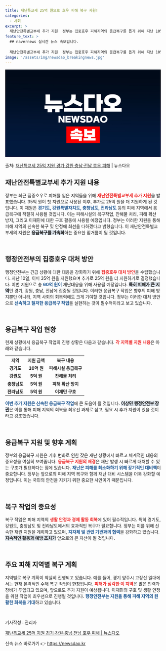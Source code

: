 ```yaml
---
title: 재난특교세 25억 원으로 호우 피해 복구 지원!
categories:
  - 사회
excerpt: >
  재난안전특별교부세 추가 지원  정부는 집중호우 피해지역의 응급복구를 돕기 위해 지난 10일에 재난안전특별교부…
feature_text: >
  ## navernews 실시간 뉴스 속보입니다.

  재난안전특별교부세 추가 지원  정부는 집중호우 피해지역의 응급복구를 돕기 위해 지난 10일에 재난안전특별교부…
image: '/assets/img/newsdao_breakingnews.jpg'
---
```


![뉴스다오 속보](/assets/img/newsdao_breakingnews.jpg)

<p>출처: <a href="https://newsdao.kr/4974" rel="dofollow">재난특교세 25억 지원 경기·강원·충남·전남 호우 피해</a> | 뉴스다오</p>

<h2 data-ke-size="size26">재난안전특별교부세 추가 지원 내용</h2>

<p data-ke-size="size16">정부는 최근 집중호우로 피해를 입은 지역들을 위해 <b><span style="color: #ee2323;">재난안전특별교부세 추가 지원</span></b>을 발표했습니다. 35억 원이 첫 지원으로 사용된 이후, 추가로 25억 원을 더 지원하게 된 것입니다. 이 재원은 <b><span style="color: #1a5490;">경기도, 강원특별자치도, 충청남도, 전라남도</span></b> 등의 피해 지역에서 응급복구에 적절히 사용될 것입니다. 이는 피해시설의 복구작업, 잔해물 처리, 피해 확산 방지, 그리고 이재민에 대한 구호 활동에 사용될 예정입니다. 정부는 이러한 지원을 통해 피해 지역의 신속한 복구 및 안정에 최선을 다하겠다고 밝혔습니다. 이 재난안전특별교부세의 지원은 <b><span style="background-color: #21538527;">응급복구를 가속화</span></b>하는 중요한 밑거름이 될 것입니다.</p>

<p data-ke-size="size16">&nbsp;</p>

<h2 data-ke-size="size26">행정안전부의 집중호우 대처 방안</h2>

<p data-ke-size="size16">행정안전부는 긴급 상황에 대한 대응을 강화하기 위해 <b><span style="color: #ee2323;">집중호우 대처 방안</span></b>을 수립했습니다. 지난 10일, 이미 35억 원을 지원했으며 추가로 25억 원을 더 지원하기로 결정했습니다. 이번 지원으로 총 <b><span style="color: #1a5490;">60억 원이</span></b> 재난대응을 위해 사용될 예정입니다. <b><span style="background-color: #21538527;">특히 피해가 큰 지역</span></b>인 경기, 강원, 충남, 전남에 집중될 것입니다. 이러한 응급복구 작업은 향후의 피해 방지뿐만 아니라, 지역 사회의 회복력에도 크게 기여할 것입니다. 정부는 이러한 대처 방안으로 <b><span style="color: #1a5490;">신속하고 철저한 응급복구 작업</span></b>을 실현하는 것이 필수적이라고 보고 있습니다.</p>

<p data-ke-size="size16">&nbsp;</p>

<h2 data-ke-size="size26">응급복구 작업 현황</h2>

<p data-ke-size="size16">현재 상황에서 응급복구 작업의 진행 상황은 다음과 같습니다. <b><span style="color: #ee2323;">각 지역별 지원 내용</span></b>은 아래와 같습니다.</p>

<table>
    <tr>
        <th>지역</th>
        <th>지원 금액</th>
        <th>복구 내용</th>
    </tr>
    <tr>
        <td style="text-align: center; height: 17px;"><b>경기도</b></td>
        <td style="text-align: center; height: 17px;"><b>10억 원</b></td>
        <td style="text-align: center; height: 17px;"><b>피해시설 응급복구</b></td>
    </tr>
    <tr>
        <td style="text-align: center; height: 17px;"><b>강원도</b></td>
        <td style="text-align: center; height: 17px;"><b>5억 원</b></td>
        <td style="text-align: center; height: 17px;"><b>잔해물 처리</b></td>
    </tr>
    <tr>
        <td style="text-align: center; height: 17px;"><b>충청남도</b></td>
        <td style="text-align: center; height: 17px;"><b>5억 원</b></td>
        <td style="text-align: center; height: 17px;"><b>피해 확산 방지</b></td>
    </tr>
    <tr>
        <td style="text-align: center; height: 17px;"><b>전라남도</b></td>
        <td style="text-align: center; height: 17px;"><b>5억 원</b></td>
        <td style="text-align: center; height: 17px;"><b>이재민 구호</b></td>
    </tr>
</table>

<p data-ke-size="size16"><b><span style="color: #1a5490;">이번 추가 지원은 신속한 응급복구 작업</span></b>에 큰 도움이 될 것입니다. <b><span style="background-color: #21538527;">이상민 행정안전부 장관</span></b>은 이를 통해 피해 지역의 회복을 최우선 과제로 삼고, 필요 시 추가 지원이 있을 것이라고 강조했습니다.</p>

<p data-ke-size="size16">&nbsp;</p>

<h2 data-ke-size="size26">응급복구 지원 및 향후 계획</h2>

<p data-ke-size="size16">정부의 응급복구 지원은 기후 변화로 인한 잦은 재난 상황에서 빠르고 체계적인 대응의 중요성을 여실히 보여줍니다. <b><span style="color: #ee2323;">응급복구 지원의 배경</span></b>은 재난 발생 시 빠르게 대처할 수 있는 구조가 필요하다는 점에 있습니다. <b><span style="color: #1a5490;">재난은 피해를 최소화하기 위해 장기적인 대비책</span></b>이 중요합니다. 정부는 앞으로의 피해 지역 복구와 함께 재난 대비 시스템을 더욱 강화할 예정입니다. 이는 국민의 안전을 지키기 위한 중요한 사안이기 때문입니다.</p>

<p data-ke-size="size16">&nbsp;</p>

<h2 data-ke-size="size26">복구 작업의 중요성</h2>

<p data-ke-size="size16">복구 작업은 피해 지역의 <b><span style="color: #ee2323;">생활 안정과 경제 활동 회복</span></b>에 있어 필수적입니다. 특히 경기도, 강원도, 충청남도 및 전라남도에서의 효과적인 복구가 필요합니다. 정부는 이를 위해 신속한 재원 지원을 계획하고 있으며, <b><span style="color: #1a5490;">지자체 및 관련 기관과의 협력</span></b>을 강화하고 있습니다. <b><span style="background-color: #21538527;">지속적인 활동과 예방 조치가</span></b> 앞으로의 큰 자산이 될 것입니다.</p>

<p data-ke-size="size16">&nbsp;</p>

<h2 data-ke-size="size26">주요 피해 지역별 복구 계획</h2>

<p data-ke-size="size16">지역별로 복구 계획이 착실히 진행되고 있습니다. 예를 들어, 경기 양주시 고장산 일대에서는 현재 본격적인 수해 복구 작업이 한창입니다. <b><span style="color: #ee2323;">피해가 심각한 이 지역</span></b>은 많은 인력과 장비가 투입되고 있으며, 앞으로도 추가 지원이 예상됩니다. 이재민의 구호 및 생활 안정을 위한 작업이 최우선으로 진행될 것입니다. <b><span style="color: #1a5490;">행정안전부는 지원을 통해 피해 지역의 원활한 회복을 기대</span></b>하고 있습니다.</p>

<p data-ke-size="size16">&nbsp;</p>

<p data-ke-size="size16">기사작성 : 관리자</p>
<p data-ke-size="size16"><a href="https://newsdao.kr/4974">재난특교세 25억 지원 경기·강원·충남·전남 호우 피해 | 뉴스다오</a></p> 

신속 뉴스 바로가기 👉 <a href="https://newsdao.kr" rel="dofollow">https://newsdao.kr</a>


